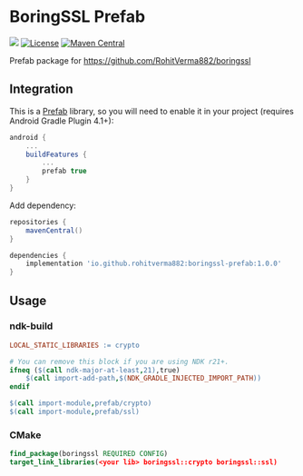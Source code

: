 # BoringSSL Prefab
[![](https://img.shields.io/badge/Minimum%20Sdk-21-2196F3)](https://github.com/RohitVerma882/libcxx-prefab)
[![License](https://img.shields.io/badge/License-Apache_2.0-blue.svg)](./LICENSE)
[![Maven Central](https://img.shields.io/maven-central/v/io.github.rohitverma882/boringssl-prefab.svg?label=Maven%20Central)](https://search.maven.org/artifact/io.github.rohitverma882/boringssl-prefab)

Prefab package for https://github.com/RohitVerma882/boringssl

## Integration

This is a [Prefab](https://google.github.io/prefab/) library, so you will need to enable it in your project (requires Android Gradle Plugin 4.1+):

```gradle
android {
    ...
    buildFeatures {
        ...
        prefab true
    }
}
```

Add dependency:

```gradle
repositories {
    mavenCentral()
}

dependencies {
    implementation 'io.github.rohitverma882:boringssl-prefab:1.0.0'
}
```

## Usage

### ndk-build

```makefile
LOCAL_STATIC_LIBRARIES := crypto

# You can remove this block if you are using NDK r21+.
ifneq ($(call ndk-major-at-least,21),true)
    $(call import-add-path,$(NDK_GRADLE_INJECTED_IMPORT_PATH))
endif

$(call import-module,prefab/crypto)
$(call import-module,prefab/ssl)
```

### CMake

```cmake
find_package(boringssl REQUIRED CONFIG)
target_link_libraries(<your lib> boringssl::crypto boringssl::ssl)
```
